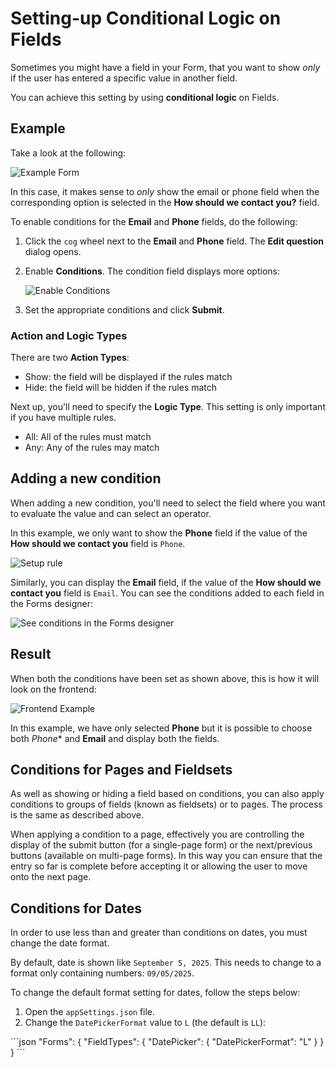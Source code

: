 # Setting-up Conditional Logic on Fields

Sometimes you might have a field in your Form, that you want to show _only_ if the user has entered a specific value in another field.

You can achieve this setting by using **conditional logic** on Fields.

## Example

Take a look at the following:

![Example Form](images/ExampleForm-v14.png)

In this case, it makes sense to *only* show the email or phone field when the corresponding option is selected in the **How should we contact you?** field.

To enable conditions for the **Email** and **Phone** fields, do the following:

1. Click the `cog` wheel next to the **Email** and **Phone** field. The **Edit question** dialog opens.
2. Enable **Conditions**. The condition field displays more options:

    ![Enable Conditions](images/conditions-v14.png)

3. Set the appropriate conditions and click **Submit**.

### Action and Logic Types

There are two **Action Types**:

* Show: the field will be displayed if the rules match
* Hide: the field will be hidden if the rules match

Next up, you'll need to specify the **Logic Type**. This setting is only important if you have multiple rules.

* All: All of the rules must match
* Any: Any of the rules may match

## Adding a new condition

When adding a new condition, you'll need to select the field where you want to evaluate the value and can select an operator.

In this example, we only want to show the **Phone** field if the value of the **How should we contact you** field is `Phone`.

![Setup rule](images/phone-conditions-v14.png)

Similarly, you can display the **Email** field, if the value of the **How should we contact you** field is `Email`. You can see the conditions added to each field in the Forms designer:

![See conditions in the Forms designer](images/exampleBackoffice-v14.png)

## Result

When both the conditions have been set as shown above, this is how it will look on the frontend:

![Frontend Example](images/exampleFrontend-v14.png)

In this example, we have only selected **Phone** but it is possible to choose both _Phone_\* and **Email** and display both the fields.

## Conditions for Pages and Fieldsets

As well as showing or hiding a field based on conditions, you can also apply conditions to groups of fields (known as fieldsets) or to pages. The process is the same as described above.

When applying a condition to a page, effectively you are controlling the display of the submit button (for a single-page form) or the next/previous buttons (available on multi-page forms). In this way you can ensure that the entry so far is complete before accepting it or allowing the user to move onto the next page.

## Conditions for Dates

In order to use less than and greater than conditions on dates, you must change the date format.

By default, date is shown like `September 5, 2025`. This needs to change to a format only containing numbers: `09/05/2025`.

To change the default format setting for dates, follow the steps below:

1. Open the `appSettings.json` file.
2. Change the `DatePickerFormat` value to `L` (the default is `LL`):

´´´json
"Forms": {
  "FieldTypes": {
    "DatePicker": {
      "DatePickerFormat": "L"
    }
  }
}
´´´
